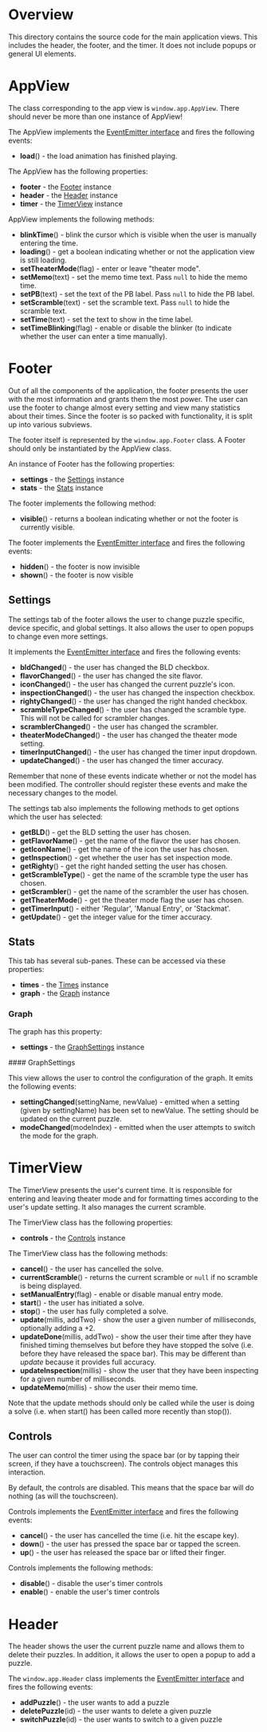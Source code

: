 # Overview

This directory contains the source code for the main application views. This includes the header, the footer, and the timer. It does not include popups or general UI elements.

# AppView

The class corresponding to the app view is `window.app.AppView`. There should never be more than one instance of AppView!

The AppView implements the [EventEmitter interface](../event_emitter.md) and fires the following events:

 * **load**() - the load animation has finished playing.

The AppView has the following properties:

 * **footer** - the [Footer](#footer-object) instance
 * **header** - the [Header](#header-object) instance
 * **timer** - the [TimerView](#timer-view-object) instance

AppView implements the following methods:

 * **blinkTime**() - blink the cursor which is visible when the user is manually entering the time.
 * **loading**() - get a boolean indicating whether or not the application view is still loading.
 * **setTheaterMode**(flag) - enter or leave "theater mode".
 * **setMemo**(text) - set the memo time text. Pass `null` to hide the memo time.
 * **setPB**(text) - set the text of the PB label. Pass `null` to hide the PB label.
 * **setScramble**(text) - set the scramble text. Pass `null` to hide the scramble text.
 * **setTime**(text) - set the text to show in the time label.
 * **setTimeBlinking**(flag) - enable or disable the blinker (to indicate whether the user can enter a time manually).

<a name="footer-object"></a>
# Footer

Out of all the components of the application, the footer presents the user with the most information and grants them the most power. The user can use the footer to change almost every setting and view many statistics about their times. Since the footer is so packed with functionality, it is split up into various subviews.

The footer itself is represented by the `window.app.Footer` class. A Footer should only be instantiated by the AppView class.

An instance of Footer has the following properties:

 * **settings** - the [Settings](#settings-object) instance
 * **stats** - the [Stats](#stats-object) instance

The footer implements the following method:

 * **visible**() - returns a boolean indicating whether or not the footer is currently visible.

The footer implements the [EventEmitter interface](../event_emitter.md) and fires the following events:

 * **hidden**() - the footer is now invisible
 * **shown**() - the footer is now visible

<a name="settings-object"></a>
## Settings

The settings tab of the footer allows the user to change puzzle specific, device specific, and global settings. It also allows the user to open popups to change even more settings.

It implements the [EventEmitter interface](../event_emitter.md) and fires the following events:

 * **bldChanged**() - the user has changed the BLD checkbox.
 * **flavorChanged**() - the user has changed the site flavor.
 * **iconChanged**() - the user has changed the current puzzle's icon.
 * **inspectionChanged**() - the user has changed the inspection checkbox.
 * **rightyChanged**() - the user has changed the right handed checkbox.
 * **scrambleTypeChanged**() - the user has changed the scramble type. This will not be called for scrambler changes.
 * **scramblerChanged**() - the user has changed the scrambler.
 * **theaterModeChanged**() - the user has changed the theater mode setting.
 * **timerInputChanged**() - the user has changed the timer input dropdown.
 * **updateChanged**() - the user has changed the timer accuracy.

Remember that none of these events indicate whether or not the model has been modified. The controller should register these events and make the necessary changes to the model.

The settings tab also implements the following methods to get options which the user has selected:

 * **getBLD**() - get the BLD setting the user has chosen.
 * **getFlavorName**() - get the name of the flavor the user has chosen.
 * **getIconName**() - get the name of the icon the user has chosen.
 * **getInspection**() - get whether the user has set inspection mode.
 * **getRighty**() - get the right handed setting the user has chosen.
 * **getScrambleType**() - get the name of the scramble type the user has chosen.
 * **getScrambler**() - get the name of the scrambler the user has chosen.
 * **getTheaterMode**() - get the theater mode flag the user has chosen.
 * **getTimerInput**() - either 'Regular', 'Manual Entry', or 'Stackmat'.
 * **getUpdate**() - get the integer value for the timer accuracy.

<a name="stats-object"></a>
## Stats

This tab has several sub-panes. These can be accessed via these properties:

 * **times** - the [Times](#times-object) instance
 * **graph** - the [Graph](#graph-object) instance

<a name="times-object"></a>

<a name="graph-object"></a>
### Graph

The graph has this property:

 * **settings** - the [GraphSettings](#graph-settings-object) instance

<a name="graph-settings-object">
#### GraphSettings

This view allows the user to control the configuration of the graph. It emits the following events:

 * **settingChanged**(settingName, newValue) - emitted when a setting (given by settingName) has been set to newValue. The setting should be updated on the current puzzle.
 * **modeChanged**(modeIndex) - emitted when the user attempts to switch the mode for the graph.

<a name="timer-view-object"></a>
# TimerView

The TimerView presents the user's current time. It is responsible for entering and leaving theater mode and for formatting times according to the user's update setting. It also manages the current scramble.

The TimerView class has the following properties:

 * **controls** - the [Controls](#timer-controls-object) instance

The TimerView class has the following methods:

 * **cancel**() - the user has cancelled the solve.
 * **currentScramble**() - returns the current scramble or `null` if no scramble is being displayed.
 * **setManualEntry**(flag) - enable or disable manual entry mode.
 * **start**() - the user has initiated a solve.
 * **stop**() - the user has fully completed a solve.
 * **update**(millis, addTwo) - show the user a given number of milliseconds, optionally adding a +2.
 * **updateDone**(millis, addTwo) - show the user their time after they have finished timing themselves but before they have stopped the solve (i.e. before they have released the space bar). This may be different than *update* because it provides full accuracy.
 * **updateInspection**(millis) - show the user that they have been inspecting for a given number of milliseconds.
 * **updateMemo**(millis) - show the user their memo time.

Note that the update methods should only be called while the user is doing a solve (i.e. when start() has been called more recently than stop()).

<a name="timer-controls-object"></a>
## Controls

The user can control the timer using the space bar (or by tapping their screen, if they have a touchscreen). The controls object manages this interaction.

By default, the controls are disabled. This means that the space bar will do nothing (as will the touchscreen).

Controls implements the [EventEmitter interface](../event_emitter.md) and fires the following events:

 * **cancel**() - the user has cancelled the time (i.e. hit the escape key).
 * **down**() - the user has pressed the space bar or tapped the screen.
 * **up**() - the user has released the space bar or lifted their finger.

Controls implements the following methods:

 * **disable**() - disable the user's timer controls
 * **enable**() - enable the user's timer controls

<a name="header-object"></a>
# Header

The header shows the user the current puzzle name and allows them to delete their puzzles. In addition, it allows the user to open a popup to add a puzzle.

The `window.app.Header` class implements the [EventEmitter interface](../event_emitter.md) and fires the following events:

 * **addPuzzle**() - the user wants to add a puzzle
 * **deletePuzzle**(id) - the user wants to delete a given puzzle
 * **switchPuzzle**(id) - the user wants to switch to a given puzzle
